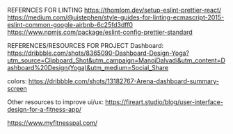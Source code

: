 REFERNCES FOR LINTING
https://thomlom.dev/setup-eslint-prettier-react/
https://medium.com/@uistephen/style-guides-for-linting-ecmascript-2015-eslint-common-google-airbnb-6c25fd3dff0
https://www.npmjs.com/package/eslint-config-prettier-standard

REFERENCES/RESOURCES FOR PROJECT
Dashboard: https://dribbble.com/shots/8365090-Dashboard-Design-Yoga?utm_source=Clipboard_Shot&utm_campaign=ManojDalvadi&utm_content=Dashboard%20Design(Yoga)&utm_medium=Social_Share

colors: https://dribbble.com/shots/13182767-Arena-dashboard-summary-screen

Other resources to improve ui/ux:
https://fireart.studio/blog/user-interface-design-for-a-fitness-app/

https://www.myfitnesspal.com/
